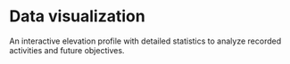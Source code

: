 # Data visualization

An interactive elevation profile with detailed statistics to analyze recorded activities and future objectives.